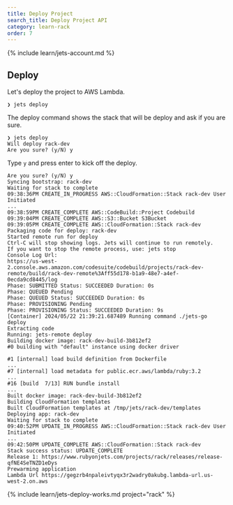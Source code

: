```yaml
---
title: Deploy Project
search_title: Deploy Project API
category: learn-rack
order: 7
---
```


{% include learn/jets-account.md %}

## Deploy

Let's deploy the project to AWS Lambda.

    ❯ jets deploy

The deploy command shows the stack that will be deploy and ask if you are sure.

    ❯ jets deploy
    Will deploy rack-dev
    Are you sure? (y/N) y

Type `y` and press enter to kick off the deploy.

    Are you sure? (y/N) y
    Syncing bootstrap: rack-dev
    Waiting for stack to complete
    09:38:36PM CREATE_IN_PROGRESS AWS::CloudFormation::Stack rack-dev User Initiated
    ...
    09:38:59PM CREATE_COMPLETE AWS::CodeBuild::Project Codebuild
    09:39:04PM CREATE_COMPLETE AWS::S3::Bucket S3Bucket
    09:39:05PM CREATE_COMPLETE AWS::CloudFormation::Stack rack-dev
    Packaging code for deploy: rack-dev
    Started remote run for deploy
    Ctrl-C will stop showing logs. Jets will continue to run remotely.
    If you want to stop the remote process, use: jets stop
    Console Log Url:
    https://us-west-2.console.aws.amazon.com/codesuite/codebuild/projects/rack-dev-remote/build/rack-dev-remote%3Aff55d178-b1a9-48e7-a4ef-0ecda9cd8445/log
    Phase: SUBMITTED Status: SUCCEEDED Duration: 0s
    Phase: QUEUED Pending
    Phase: QUEUED Status: SUCCEEDED Duration: 0s
    Phase: PROVISIONING Pending
    Phase: PROVISIONING Status: SUCCEEDED Duration: 9s
    [Container] 2024/05/22 21:39:21.687489 Running command ./jets-go deploy
    Extracting code
    Running: jets-remote deploy
    Building docker image: rack-dev-build-3b812ef2
    #0 building with "default" instance using docker driver

    #1 [internal] load build definition from Dockerfile
    ...
    #7 [internal] load metadata for public.ecr.aws/lambda/ruby:3.2
    ...
    #16 [build  7/13] RUN bundle install
    ...
    Built docker image: rack-dev-build-3b812ef2
    Building CloudFormation templates
    Built CloudFormation templates at /tmp/jets/rack-dev/templates
    Deploying app: rack-dev
    Waiting for stack to complete
    09:40:52PM UPDATE_IN_PROGRESS AWS::CloudFormation::Stack rack-dev User Initiated
    ...
    09:42:50PM UPDATE_COMPLETE AWS::CloudFormation::Stack rack-dev
    Stack success status: UPDATE_COMPLETE
    Release 1: https://www.rubyonjets.com/projects/rack/releases/release-qfNE4SeTNZD1eDys
    Prewarming application
    Lambda Url https://gegzrb4npaleivtyqx3r2wadry0akubg.lambda-url.us-west-2.on.aws

{% include learn/jets-deploy-works.md project="rack" %}
